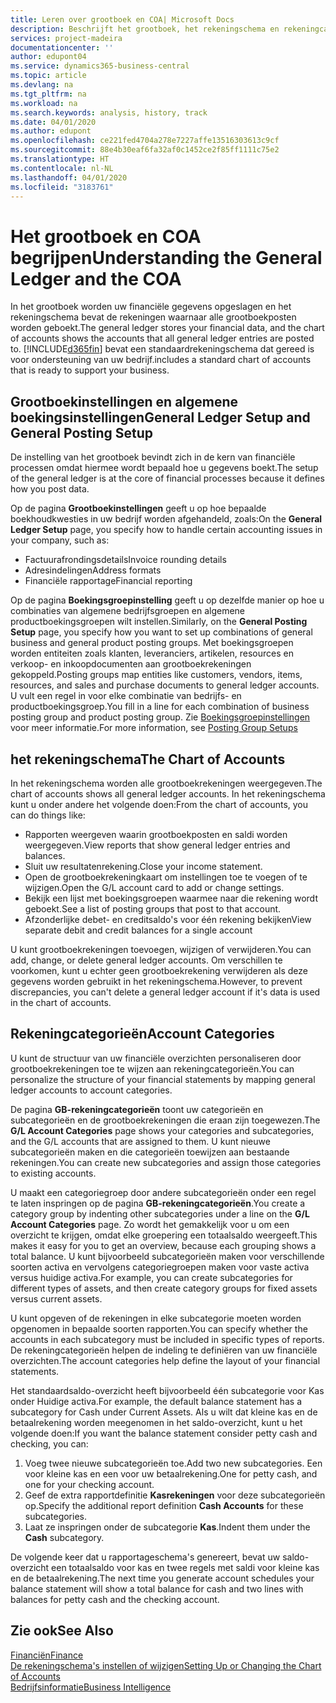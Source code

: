 ```yaml
---
title: Leren over grootboek en COA| Microsoft Docs
description: Beschrijft het grootboek, het rekeningschema en rekeningcategorieën.
services: project-madeira
documentationcenter: ''
author: edupont04
ms.service: dynamics365-business-central
ms.topic: article
ms.devlang: na
ms.tgt_pltfrm: na
ms.workload: na
ms.search.keywords: analysis, history, track
ms.date: 04/01/2020
ms.author: edupont
ms.openlocfilehash: ce221fed4704a278e7227affe13516303613c9cf
ms.sourcegitcommit: 88e4b30eaf6fa32af0c1452ce2f85ff1111c75e2
ms.translationtype: HT
ms.contentlocale: nl-NL
ms.lasthandoff: 04/01/2020
ms.locfileid: "3183761"
---
```

# <a name="understanding-the-general-ledger-and-the-coa"></a><span data-ttu-id="c0616-103">Het grootboek en COA begrijpen</span><span class="sxs-lookup"><span data-stu-id="c0616-103">Understanding the General Ledger and the COA</span></span>
<span data-ttu-id="c0616-104">In het grootboek worden uw financiële gegevens opgeslagen en het rekeningschema bevat de rekeningen waarnaar alle grootboekposten worden geboekt.</span><span class="sxs-lookup"><span data-stu-id="c0616-104">The general ledger stores your financial data, and the chart of accounts shows the accounts that all general ledger entries are posted to.</span></span> [!INCLUDE[d365fin](includes/d365fin_md.md)] <span data-ttu-id="c0616-105">bevat een standaardrekeningschema dat gereed is voor ondersteuning van uw bedrijf.</span><span class="sxs-lookup"><span data-stu-id="c0616-105">includes a standard chart of accounts that is ready to support your business.</span></span>

## <a name="general-ledger-setup-and-general-posting-setup"></a><span data-ttu-id="c0616-106">Grootboekinstellingen en algemene boekingsinstellingen</span><span class="sxs-lookup"><span data-stu-id="c0616-106">General Ledger Setup and General Posting Setup</span></span>
<span data-ttu-id="c0616-107">De instelling van het grootboek bevindt zich in de kern van financiële processen omdat hiermee wordt bepaald hoe u gegevens boekt.</span><span class="sxs-lookup"><span data-stu-id="c0616-107">The setup of the general ledger is at the core of financial processes because it defines how you post data.</span></span>  

<span data-ttu-id="c0616-108">Op de pagina **Grootboekinstellingen** geeft u op hoe bepaalde boekhoudkwesties in uw bedrijf worden afgehandeld, zoals:</span><span class="sxs-lookup"><span data-stu-id="c0616-108">On the **General Ledger Setup** page, you specify how to handle certain accounting issues in your company, such as:</span></span>  

* <span data-ttu-id="c0616-109">Factuurafrondingsdetails</span><span class="sxs-lookup"><span data-stu-id="c0616-109">Invoice rounding details</span></span>  
* <span data-ttu-id="c0616-110">Adresindelingen</span><span class="sxs-lookup"><span data-stu-id="c0616-110">Address formats</span></span>  
* <span data-ttu-id="c0616-111">Financiële rapportage</span><span class="sxs-lookup"><span data-stu-id="c0616-111">Financial reporting</span></span>  

<span data-ttu-id="c0616-112">Op de pagina **Boekingsgroepinstelling** geeft u op dezelfde manier op hoe u combinaties van algemene bedrijfsgroepen en algemene productboekingsgroepen wilt instellen.</span><span class="sxs-lookup"><span data-stu-id="c0616-112">Similarly, on the **General Posting Setup** page, you specify how you want to set up combinations of general business and general product posting groups.</span></span> <span data-ttu-id="c0616-113">Met boekingsgroepen worden entiteiten zoals klanten, leveranciers, artikelen, resources en verkoop- en inkoopdocumenten aan grootboekrekeningen gekoppeld.</span><span class="sxs-lookup"><span data-stu-id="c0616-113">Posting groups map entities like customers, vendors, items, resources, and sales and purchase documents to general ledger accounts.</span></span> <span data-ttu-id="c0616-114">U vult een regel in voor elke combinatie van bedrijfs- en productboekingsgroep.</span><span class="sxs-lookup"><span data-stu-id="c0616-114">You fill in a line for each combination of business posting group and product posting group.</span></span> <span data-ttu-id="c0616-115">Zie [Boekingsgroepinstellingen](finance-posting-groups.md) voor meer informatie.</span><span class="sxs-lookup"><span data-stu-id="c0616-115">For more information, see [Posting Group Setups](finance-posting-groups.md)</span></span>  

## <a name="the-chart-of-accounts"></a><span data-ttu-id="c0616-116">het rekeningschema</span><span class="sxs-lookup"><span data-stu-id="c0616-116">The Chart of Accounts</span></span>
<span data-ttu-id="c0616-117">In het rekeningschema worden alle grootboekrekeningen weergegeven.</span><span class="sxs-lookup"><span data-stu-id="c0616-117">The chart of accounts shows all general ledger accounts.</span></span> <span data-ttu-id="c0616-118">In het rekeningschema kunt u onder andere het volgende doen:</span><span class="sxs-lookup"><span data-stu-id="c0616-118">From the chart of accounts, you can do things like:</span></span>  

* <span data-ttu-id="c0616-119">Rapporten weergeven waarin grootboekposten en saldi worden weergegeven.</span><span class="sxs-lookup"><span data-stu-id="c0616-119">View reports that show general ledger entries and balances.</span></span>  
* <span data-ttu-id="c0616-120">Sluit uw resultatenrekening.</span><span class="sxs-lookup"><span data-stu-id="c0616-120">Close your income statement.</span></span>  
* <span data-ttu-id="c0616-121">Open de grootboekrekeningkaart om instellingen toe te voegen of te wijzigen.</span><span class="sxs-lookup"><span data-stu-id="c0616-121">Open the G/L account card to add or change settings.</span></span>  
* <span data-ttu-id="c0616-122">Bekijk een lijst met boekingsgroepen waarmee naar die rekening wordt geboekt.</span><span class="sxs-lookup"><span data-stu-id="c0616-122">See a list of posting groups that post to that account.</span></span>
* <span data-ttu-id="c0616-123">Afzonderlijke debet- en creditsaldo's voor één rekening bekijken</span><span class="sxs-lookup"><span data-stu-id="c0616-123">View separate debit and credit balances for a single account</span></span>  

<span data-ttu-id="c0616-124">U kunt grootboekrekeningen toevoegen, wijzigen of verwijderen.</span><span class="sxs-lookup"><span data-stu-id="c0616-124">You can add, change, or delete general ledger accounts.</span></span> <span data-ttu-id="c0616-125">Om verschillen te voorkomen, kunt u echter geen grootboekrekening verwijderen als deze gegevens worden gebruikt in het rekeningschema.</span><span class="sxs-lookup"><span data-stu-id="c0616-125">However, to prevent discrepancies, you can't delete a general ledger account if it's data is used in the chart of accounts.</span></span>  

## <a name="account-categories"></a><span data-ttu-id="c0616-126">Rekeningcategorieën</span><span class="sxs-lookup"><span data-stu-id="c0616-126">Account Categories</span></span>
<span data-ttu-id="c0616-127">U kunt de structuur van uw financiële overzichten personaliseren door grootboekrekeningen toe te wijzen aan rekeningcategorieën.</span><span class="sxs-lookup"><span data-stu-id="c0616-127">You can personalize the structure of your financial statements by mapping general ledger accounts to account categories.</span></span>  

<span data-ttu-id="c0616-128">De pagina **GB-rekeningcategorieën** toont uw categorieën en subcategorieën en de grootboekrekeningen die eraan zijn toegewezen.</span><span class="sxs-lookup"><span data-stu-id="c0616-128">The **G/L Account Categories** page shows your categories and subcategories, and the G/L accounts that are assigned to them.</span></span> <span data-ttu-id="c0616-129">U kunt nieuwe subcategorieën maken en die categorieën toewijzen aan bestaande rekeningen.</span><span class="sxs-lookup"><span data-stu-id="c0616-129">You can create new subcategories and assign those categories to existing accounts.</span></span>  

<span data-ttu-id="c0616-130">U maakt een categoriegroep door andere subcategorieën onder een regel te laten inspringen op de pagina **GB-rekeningcategorieën**.</span><span class="sxs-lookup"><span data-stu-id="c0616-130">You create a category group by indenting other subcategories under a line on the **G/L Account Categories** page.</span></span> <span data-ttu-id="c0616-131">Zo wordt het gemakkelijk voor u om een overzicht te krijgen, omdat elke groepering een totaalsaldo weergeeft.</span><span class="sxs-lookup"><span data-stu-id="c0616-131">This makes it easy for you to get an overview, because each grouping shows a total balance.</span></span> <span data-ttu-id="c0616-132">U kunt bijvoorbeeld subcategorieën maken voor verschillende soorten activa en vervolgens categoriegroepen maken voor vaste activa versus huidige activa.</span><span class="sxs-lookup"><span data-stu-id="c0616-132">For example, you can create subcategories for different types of assets, and then create category groups for fixed assets versus current assets.</span></span>  

<span data-ttu-id="c0616-133">U kunt opgeven of de rekeningen in elke subcategorie moeten worden opgenomen in bepaalde soorten rapporten.</span><span class="sxs-lookup"><span data-stu-id="c0616-133">You can specify whether the accounts in each subcategory must be included in specific types of reports.</span></span> <span data-ttu-id="c0616-134">De rekeningcategorieën helpen de indeling te definiëren van uw financiële overzichten.</span><span class="sxs-lookup"><span data-stu-id="c0616-134">The account categories help define the layout of your financial statements.</span></span>  

<span data-ttu-id="c0616-135">Het standaardsaldo-overzicht heeft bijvoorbeeld één subcategorie voor Kas onder Huidige activa.</span><span class="sxs-lookup"><span data-stu-id="c0616-135">For example, the default balance statement has a subcategory for Cash under Current Assets.</span></span> <span data-ttu-id="c0616-136">Als u wilt dat kleine kas en de betaalrekening worden meegenomen in het saldo-overzicht, kunt u het volgende doen:</span><span class="sxs-lookup"><span data-stu-id="c0616-136">If you want the balance statement consider petty cash and checking, you can:</span></span>  

1. <span data-ttu-id="c0616-137">Voeg twee nieuwe subcategorieën toe.</span><span class="sxs-lookup"><span data-stu-id="c0616-137">Add two new subcategories.</span></span> <span data-ttu-id="c0616-138">Een voor kleine kas en een voor uw betaalrekening.</span><span class="sxs-lookup"><span data-stu-id="c0616-138">One for petty cash, and one for your checking account.</span></span>  
2. <span data-ttu-id="c0616-139">Geef de extra rapportdefinitie **Kasrekeningen** voor deze subcategorieën op.</span><span class="sxs-lookup"><span data-stu-id="c0616-139">Specify the additional report definition **Cash Accounts** for these subcategories.</span></span>  
3. <span data-ttu-id="c0616-140">Laat ze inspringen onder de subcategorie **Kas**.</span><span class="sxs-lookup"><span data-stu-id="c0616-140">Indent them under the **Cash** subcategory.</span></span>  

<span data-ttu-id="c0616-141">De volgende keer dat u rapportageschema's genereert, bevat uw saldo-overzicht een totaalsaldo voor kas en twee regels met saldi voor kleine kas en de betaalrekening.</span><span class="sxs-lookup"><span data-stu-id="c0616-141">The next time you generate account schedules your balance statement will show a total balance for cash and two lines with balances for petty cash and the checking account.</span></span>  

## <a name="see-also"></a><span data-ttu-id="c0616-142">Zie ook</span><span class="sxs-lookup"><span data-stu-id="c0616-142">See Also</span></span>
[<span data-ttu-id="c0616-143">Financiën</span><span class="sxs-lookup"><span data-stu-id="c0616-143">Finance</span></span>](finance.md)  
[<span data-ttu-id="c0616-144">De rekeningschema's instellen of wijzigen</span><span class="sxs-lookup"><span data-stu-id="c0616-144">Setting Up or Changing the Chart of Accounts</span></span>](finance-setup-chart-accounts.md)  
[<span data-ttu-id="c0616-145">Bedrijfsinformatie</span><span class="sxs-lookup"><span data-stu-id="c0616-145">Business Intelligence</span></span>](bi.md)  
